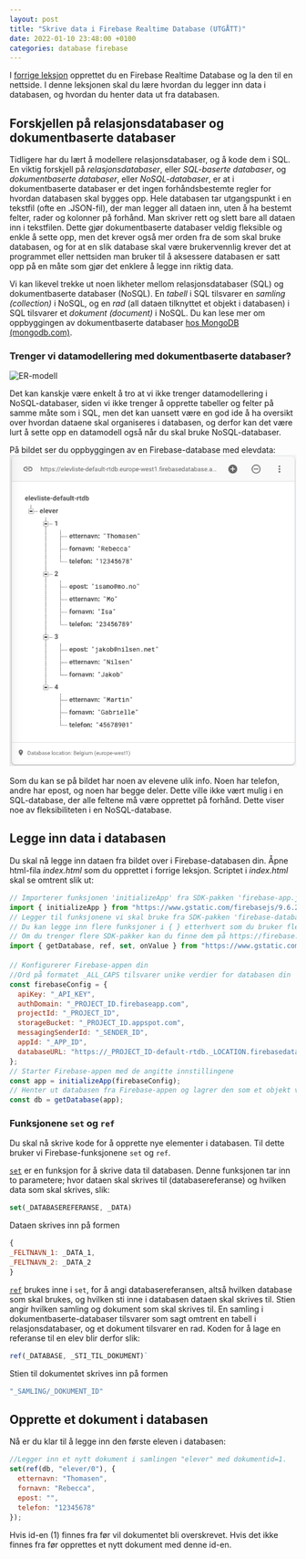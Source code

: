 ```yaml
---
layout: post
title: "Skrive data i Firebase Realtime Database (UTGÅTT)"
date: 2022-01-10 23:48:00 +0100
categories: database firebase
---
```


I [forrige leksjon](2022-01-09-oppsett-av-firebase-realtime-database.md) opprettet du en Firebase Realtime Database og la den til en nettside. I denne leksjonen skal du lære hvordan du legger inn data i databasen, og hvordan du henter data ut fra databasen.

## Forskjellen på relasjonsdatabaser og dokumentbaserte databaser
Tidligere har du lært å modellere relasjonsdatabaser, og å kode dem i SQL. En viktig forskjell på _relasjonsdatabaser_, eller _SQL-baserte databaser_, og _dokumentbaserte databaser_, eller _NoSQL-databaser_, er at i dokumentbaserte databaser er det ingen forhåndsbestemte regler for hvordan databasen skal bygges opp. Hele databasen tar utgangspunkt i en tekstfil (ofte en .JSON-fil), der man legger all dataen inn, uten å ha bestemt felter, rader og kolonner på forhånd. Man skriver rett og slett bare all dataen inn i tekstfilen. Dette gjør dokumentbaserte databaser veldig fleksible og enkle å sette opp, men det krever også mer orden fra de som skal bruke databasen, og for at en slik database skal være brukervennlig krever det at programmet eller nettsiden man bruker til å aksessere databasen er satt opp på en måte som gjør det enklere å legge inn riktig data.

Vi kan likevel trekke ut noen likheter mellom relasjonsdatabaser (SQL) og dokumentbaserte databaser (NoSQL). En _tabell_ i SQL tilsvarer en _samling (collection)_ i NoSQL, og en _rad_ (all dataen tilknyttet et objekt i databasen) i SQL tilsvarer et _dokument (document)_ i NoSQL. Du kan lese mer om oppbyggingen av dokumentbaserte databaser [hos MongoDB (mongodb.com)](https://www.mongodb.com/document-databases).

### Trenger vi datamodellering med dokumentbaserte databaser?

<img src="https://api.ndla.no/image-api/raw/x1jYWIh5.svg" alt="ER-modell" width="350px">

Det kan kanskje være enkelt å tro at vi ikke trenger datamodellering i NoSQL-databaser, siden vi ikke trenger å opprette tabeller og felter på samme måte som i SQL, men det kan uansett være en god ide å ha oversikt over hvordan dataene skal organiseres i databasen, og derfor kan det være lurt å sette opp en datamodell også når du skal bruke NoSQL-databaser.

På bildet ser du oppbyggingen av en Firebase-database med elevdata:<br>
![Skjermbilde av Firebase-database med data om elever](/img/fb-elevliste-eksempel.png)

Som du kan se på bildet har noen av elevene ulik info. Noen har telefon, andre har epost, og noen har begge deler. Dette ville ikke vært mulig i en SQL-database, der alle feltene må være opprettet på forhånd. Dette viser noe av fleksibiliteten i en NoSQL-database.

## Legge inn data i databasen
Du skal nå legge inn dataen fra bildet over i Firebase-databasen din. Åpne html-fila _index.html_ som du opprettet i forrige leksjon. Scriptet i _index.html_ skal se omtrent slik ut:

```javascript
// Importerer funksjonen 'initializeApp' fra SDK-pakken 'firebase-app.js'. Pass på at du bruker fullstendig URL med 'https://'
import { initializeApp } from "https://www.gstatic.com/firebasejs/9.6.2/firebase-app.js";
// Legger til funksjonene vi skal bruke fra SDK-pakken 'firebase-database.js'. Pass på at du bruker fullstendig URL med 'https://'
// Du kan legge inn flere funksjoner i { } etterhvert som du bruker flere databasefunksjoner.
// Om du trenger flere SDK-pakker kan du finne dem på https://firebase.google.com/docs/web/learn-more#libraries-cdn
import { getDatabase, ref, set, onValue } from "https://www.gstatic.com/firebasejs/9.6.2/firebase-database.js";

// Konfigurerer Firebase-appen din
//Ord på formatet _ALL_CAPS tilsvarer unike verdier for databasen din
const firebaseConfig = {
  apiKey: "_API_KEY",
  authDomain: "_PROJECT_ID.firebaseapp.com",
  projectId: "_PROJECT_ID",
  storageBucket: "_PROJECT_ID.appspot.com",
  messagingSenderId: "_SENDER_ID",
  appId: "_APP_ID",
  databaseURL: "https://_PROJECT_ID-default-rtdb._LOCATION.firebasedatabase.app/"
};
// Starter Firebase-appen med de angitte innstillingene
const app = initializeApp(firebaseConfig);
// Henter ut databasen fra Firebase-appen og lagrer den som et objekt vi kan bruke i JavaScript
const db = getDatabase(app);
```

### Funksjonene `set` og `ref`
Du skal nå skrive kode for å opprette nye elementer i databasen. Til dette bruker vi Firebase-funksjonene `set` og `ref`. 

[`set`](https://firebase.google.com/docs/reference/js/database.md#set) er en funksjon for å skrive data til databasen. Denne funksjonen tar inn to parametere; hvor dataen skal skrives til (databasereferanse) og hvilken data som skal skrives, slik:
```javascript
set(_DATABASEREFERANSE, _DATA)
```
Dataen skrives inn på formen
```javascript
{
_FELTNAVN_1: _DATA_1,
_FELTNAVN_2: _DATA_2
}
```

[`ref`](https://firebase.google.com/docs/reference/js/database.md#ref) brukes inne i `set`, for å angi databasereferansen, altså hvilken database som skal brukes, og hvilken sti inne i databasen dataen skal skrives til. Stien angir hvilken samling og dokument som skal skrives til. En samling i dokumentbaserte-databaser tilsvarer som sagt omtrent en tabell i relasjonsdatabaser, og et dokument tilsvarer en rad. Koden for å lage en referanse til en elev blir derfor slik:
```javascript
ref(_DATABASE, _STI_TIL_DOKUMENT)`
```
Stien til dokumentet skrives inn på formen
```javascript
"_SAMLING/_DOKUMENT_ID"
```

## Opprette et dokument i databasen
Nå er du klar til å legge inn den første eleven i databasen:
```javascript
//Legger inn et nytt dokument i samlingen "elever" med dokumentid=1.
set(ref(db, "elever/0"), {
  etternavn: "Thomasen",
  fornavn: "Rebecca",
  epost: "",
  telefon: "12345678"
});
```
Hvis id-en (1) finnes fra før vil dokumentet bli overskrevet. Hvis det ikke finnes fra før opprettes et nytt dokument med denne id-en.

